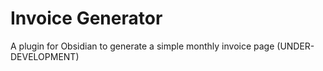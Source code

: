 # Invoice Generator

A plugin for Obsidian to generate a simple monthly invoice page (UNDER-DEVELOPMENT)